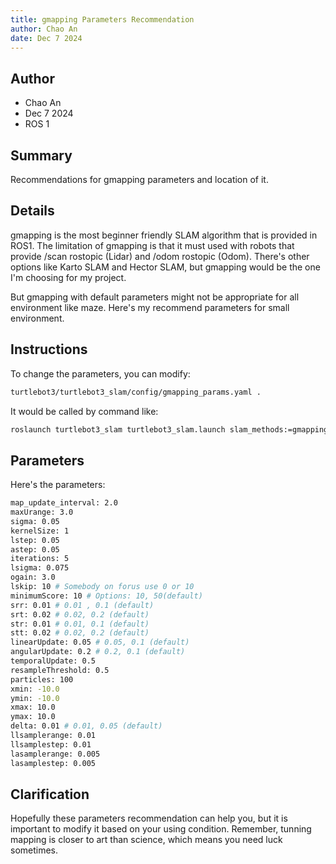 ```yaml
---
title: gmapping Parameters Recommendation
author: Chao An
date: Dec 7 2024
---
```

## Author
* Chao An
* Dec 7 2024
* ROS 1

## Summary

Recommendations for gmapping parameters and location of it.

## Details

gmapping is the most beginner friendly SLAM algorithm that is provided in ROS1. The limitation of gmapping is that it must used with robots that provide /scan rostopic (Lidar) and /odom rostopic (Odom). There's other options like Karto SLAM and Hector SLAM, but gmapping would be the one I'm choosing for my project.

But gmapping with default parameters might not be appropriate for all environment like maze. Here's my recommend parameters for small environment. 

## Instructions
To change the parameters, you can modify: 
```bash
turtlebot3/turtlebot3_slam/config/gmapping_params.yaml .
```
It would be called by command like: 
```bash
roslaunch turtlebot3_slam turtlebot3_slam.launch slam_methods:=gmapping
```

## Parameters
Here's the parameters: 
```bash
map_update_interval: 2.0
maxUrange: 3.0
sigma: 0.05
kernelSize: 1
lstep: 0.05
astep: 0.05
iterations: 5
lsigma: 0.075
ogain: 3.0
lskip: 10 # Somebody on forus use 0 or 10
minimumScore: 10 # Options: 10, 50(default)
srr: 0.01 # 0.01 , 0.1 (default)
srt: 0.02 # 0.02, 0.2 (default)
str: 0.01 # 0.01, 0.1 (default)
stt: 0.02 # 0.02, 0.2 (default)
linearUpdate: 0.05 # 0.05, 0.1 (default)
angularUpdate: 0.2 # 0.2, 0.1 (default)
temporalUpdate: 0.5
resampleThreshold: 0.5
particles: 100
xmin: -10.0
ymin: -10.0
xmax: 10.0
ymax: 10.0
delta: 0.01 # 0.01, 0.05 (default)
llsamplerange: 0.01
llsamplestep: 0.01
lasamplerange: 0.005
lasamplestep: 0.005
```

## Clarification
Hopefully these parameters recommendation can help you, but it is important to modify it based on your using condition. Remember, tunning mapping is closer to art than science, which means you need luck sometimes.